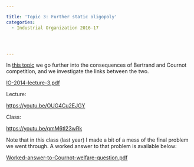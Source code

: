 ```yaml
---

title: 'Topic 3: Further static oligopoly'
categories:
  - Industrial Organization 2016-17




---
```

In <a href="http://www.tholden.org/wp-content/uploads/2014/10/IO-2014-lecture-3.pdf">this topic</a> we go further into the consequences of Bertrand and Cournot competition, and we investigate the links between the two.

<div class="PDFcontainer">
<div class="PDFelement"><object data="http://www.tholden.org/wp-content/uploads/2014/10/IO-2014-lecture-3.pdf" type="application/pdf" width="100%" height="100%"><a href="http://www.tholden.org/wp-content/uploads/2014/10/IO-2014-lecture-3.pdf">IO-2014-lecture-3.pdf</a></object></div>
</div>

Lecture:

https://youtu.be/OUG4Cu2EJGY

Class:

https://youtu.be/qmM6tl23wRk

Note that in this class (last year) I made a bit of a mess of the final problem we went through. A worked answer to that problem is available below:

<div class="PDFcontainer">
<div class="PDFelement"><object data="http://www.tholden.org/wp-content/uploads/2016/03/Worked-answer-to-Cournot-welfare-question.pdf" type="application/pdf" width="100%" height="100%"><a href="http://www.tholden.org/wp-content/uploads/2016/03/Worked-answer-to-Cournot-welfare-question.pdf">Worked-answer-to-Cournot-welfare-question.pdf</a></object></div>
</div>